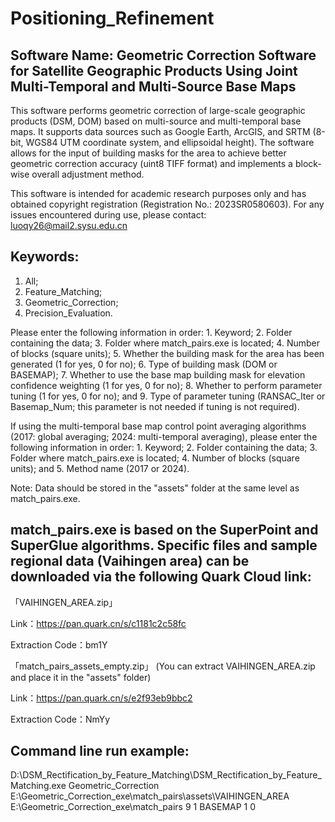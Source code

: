 # Positioning_Refinement
## Software Name: Geometric Correction Software for Satellite Geographic Products Using Joint Multi-Temporal and Multi-Source Base Maps

This software performs geometric correction of large-scale geographic products (DSM, DOM) based on multi-source and multi-temporal base maps. It supports data sources such as Google Earth, ArcGIS, and SRTM (8-bit, WGS84 UTM coordinate system, and ellipsoidal height). The software allows for the input of building masks for the area to achieve better geometric correction accuracy (uint8 TIFF format) and implements a block-wise overall adjustment method.

This software is intended for academic research purposes only and has obtained copyright registration (Registration No.: 2023SR0580603). For any issues encountered during use, please contact: luoqy26@mail2.sysu.edu.cn

## Keywords:
1. All;
2. Feature_Matching;
3. Geometric_Correction;
4. Precision_Evaluation.

Please enter the following information in order: 1. Keyword; 2. Folder containing the data; 3. Folder where match_pairs.exe is located; 4. Number of blocks (square units); 5. Whether the building mask for the area has been generated (1 for yes, 0 for no); 6. Type of building mask (DOM or BASEMAP); 7. Whether to use the base map building mask for elevation confidence weighting (1 for yes, 0 for no); 8. Whether to perform parameter tuning (1 for yes, 0 for no); and 9. Type of parameter tuning (RANSAC_Iter or Basemap_Num; this parameter is not needed if tuning is not required).

If using the multi-temporal base map control point averaging algorithms (2017: global averaging; 2024: multi-temporal averaging), please enter the following information in order: 1. Keyword; 2. Folder containing the data; 3. Folder where match_pairs.exe is located; 4. Number of blocks (square units); and 5. Method name (2017 or 2024).

Note: Data should be stored in the "assets" folder at the same level as match_pairs.exe.

## match_pairs.exe is based on the SuperPoint and SuperGlue algorithms. Specific files and sample regional data (Vaihingen area) can be downloaded via the following Quark Cloud link:

「VAIHINGEN_AREA.zip」

Link：https://pan.quark.cn/s/c1181c2c58fc

Extraction Code：bm1Y

「match_pairs_assets_empty.zip」 (You can extract VAIHINGEN_AREA.zip and place it in the "assets" folder)

Link：https://pan.quark.cn/s/e2f93eb9bbc2

Extraction Code：NmYy

## Command line run example:
D:\DSM_Rectification_by_Feature_Matching\DSM_Rectification_by_Feature_Matching.exe Geometric_Correction E:\Geometric_Correction_exe\match_pairs\assets\VAIHINGEN_AREA E:\Geometric_Correction_exe\match_pairs 9 1 BASEMAP 1 0
